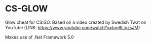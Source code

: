 # CS-GLOW
Glow cheat for CS:GO. Based on a video created by Swedish Twat on YouTube (LINK: https://www.youtube.com/watch?v=tog6LiozsJM)

Makes use of .Net Framework 5.0
